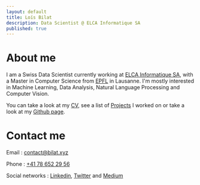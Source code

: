 ```yaml
---
layout: default
title: Loïs Bilat
description: Data Scientist @ ELCA Informatique SA
published: true
---
```


# About me

I am a Swiss Data Scientist currently working at [ELCA Informatique SA](https://elca.ch), with a Master in Computer Science from [EPFL](https://epfl.ch) in Lausanne. 
I'm mostly interested in Machine Learning, Data Analysis, Natural Language Processing and Computer Vision. 

You can take a look at my [CV](http://bilat.xyz/cv), see a list of [Projects](http://bilat.xyz/projects) I worked on or take a look at my [Github page](https://github.com/Billotais). 

# Contact me

Email : [contact@bilat.xyz](mailto:contact@bilat.xyz)

Phone : [+41 78 652 29 56](tel:+41786522956)

Social networks : [Linkedin](https://linkedin.com/in/lois-bilat), [Twitter](https://twitter.com/@Billotais) and [Medium](https://lois-bilat.medium.com/)
